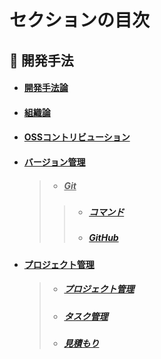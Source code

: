 # セクションの目次

## 👥 開発手法

* #### [︎開発手法論](https://hiroki-it.github.io/tech-notebook/software_development_methodology/software_development_methodology.html)

* #### [︎組織論](https://hiroki-it.github.io/tech-notebook/software_development_methodology/software_development_organization.html)

* #### [OSSコントリビューション](https://hiroki-it.github.io/tech-notebook/software_development_methodology/software_development_oss_contribution.html)

* #### <u>バージョン管理</u>
  > * ##### <u>Git</u>
  > > * ##### [︎コマンド](https://hiroki-it.github.io/tech-notebook/software_development_methodology/software_development_git_command.html)
  > > * ##### [︎GitHub](https://hiroki-it.github.io/tech-notebook/software_development_methodology/software_development_git_github.html)

* #### <u>︎プロジェクト管理</u>
  > * ##### [︎プロジェクト管理](https://hiroki-it.github.io/tech-notebook/software_development_methodology/software_development_project_management.html)
  > * ##### [タスク管理](https://hiroki-it.github.io/tech-notebook/software_development_methodology/software_development_project_management_task_management.html)
  > * ##### [見積もり](https://hiroki-it.github.io/tech-notebook/software_development_methodology/software_development_project_management_estimate.html)

<br>
